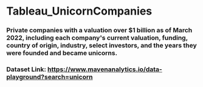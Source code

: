 # Tableau_UnicornCompanies

### Private companies with a valuation over $1 billion as of March 2022, including each company's current valuation, funding, country of origin, industry, select investors, and the years they were founded and became unicorns.

### Dataset Link: https://www.mavenanalytics.io/data-playground?search=unicorn
